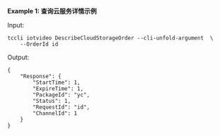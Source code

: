 **Example 1: 查询云服务详情示例**



Input: 

```
tccli iotvideo DescribeCloudStorageOrder --cli-unfold-argument  \
    --OrderId id
```

Output: 
```
{
    "Response": {
        "StartTime": 1,
        "ExpireTime": 1,
        "PackageId": "yc",
        "Status": 1,
        "RequestId": "id",
        "ChannelId": 1
    }
}
```

